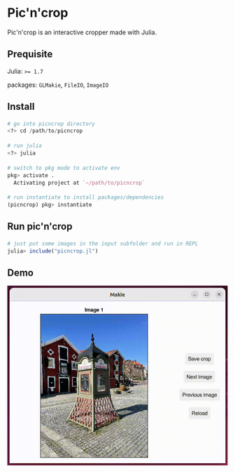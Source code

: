 # Pic'n'crop
Pic'n'crop is an interactive cropper made with Julia.

## Prequisite
Julia: `>= 1.7`

packages:  `GLMakie`, `FileIO`, `ImageIO`

## Install
```julia
# go into picncrop directory
<?> cd /path/to/picncrop

# run julia
<?> julia

# switch to pkg mode to activate env
pkg> activate .
  Activating project at `~/path/to/picncrop`

# run instantiate to install packages/dependencies
(picncrop) pkg> instantiate
```

## Run pic'n'crop
```julia
# just put some images in the input subfolder and run in REPL
julia> include("picncrop.jl")
```
## Demo
![demo](files/picncrop.gif)